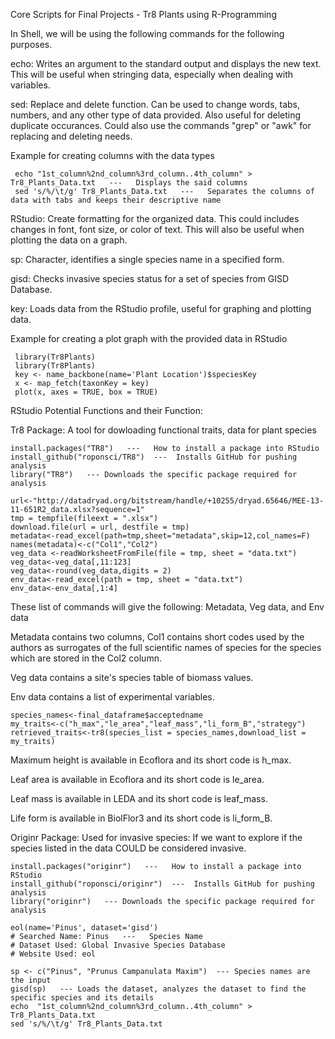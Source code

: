 Core Scripts for Final Projects - Tr8 Plants using R-Programming


In Shell, we will be using the following commands for the following purposes.

echo: Writes an argument to the standard output and displays the new text. This will be useful when stringing data, especially when dealing with variables.

sed: Replace and delete function. Can be used to change words, tabs, numbers, and any other type of data provided. Also useful for deleting duplicate occurances. Could also use the commands "grep" or "awk" for replacing and deleting needs.	

Example for creating columns with the data types

	 echo "1st_column%2nd_column%3rd_column..4th_column" > Tr8_Plants_Data.txt   ---   Displays the said columns  
	 sed 's/%/\t/g' Tr8_Plants_Data.txt   ---   Separates the columns of data with tabs and keeps their descriptive name

RStudio: Create formatting for the organized data. This could includes changes in font, font size, or color of text. This will also be useful when plotting the data on a graph.

sp: Character, identifies a single species name in a specified form.

gisd: Checks invasive species status for a set of species from GISD Database.

key: Loads data from the RStudio profile, useful for graphing and plotting data. 

Example for creating a plot graph with the provided data in RStudio
	
	 library(Tr8Plants)
	 library(Tr8Plants)
	 key <- name_backbone(name='Plant Location')$speciesKey
	 x <- map_fetch(taxonKey = key)
	 plot(x, axes = TRUE, box = TRUE)

RStudio Potential Functions and their Function:

Tr8 Package: A tool for dowloading functional traits, data for plant species
       
	install.packages("TR8")   ---   How to install a package into RStudio
	install_github("roponsci/TR8")  ---  Installs GitHub for pushing analysis
	library("TR8")   --- Downloads the specific package required for analysis
	
	url<-"http://datadryad.org/bitstream/handle/+10255/dryad.65646/MEE-13-11-651R2_data.xlsx?sequence=1"
	tmp = tempfile(fileext = ".xlsx")
	download.file(url = url, destfile = tmp)
	metadata<-read_excel(path=tmp,sheet="metadata",skip=12,col_names=F)
	names(metadata)<-c("Col1","Col2")
	veg_data <-readWorksheetFromFile(file = tmp, sheet = "data.txt")
	veg_data<-veg_data[,11:123]
	veg_data<-round(veg_data,digits = 2)
	env_data<-read_excel(path = tmp, sheet = "data.txt")
	env_data<-env_data[,1:4]
	
These list of commands will give the following: Metadata, Veg data, and Env data

Metadata contains two columns, Col1 contains short codes used by the authors as surrogates of the full scientific names of species for the species which are stored in the Col2 column.

Veg data contains a site's species table of biomass values.

Env data contains a list of experimental variables.

	species_names<-final_dataframe$acceptedname
	my_traits<-c("h_max","le_area","leaf_mass","li_form_B","strategy")
	retrieved_traits<-tr8(species_list = species_names,download_list = my_traits)

Maximum height is available in Ecoflora and its short code is h_max.

Leaf area is available in Ecoflora and its short code is le_area.

Leaf mass is available in LEDA and its short code is leaf_mass.

Life form is available in BiolFlor3 and its short code is li_form_B.

Originr Package: Used for invasive species: If we want to explore if the species listed in the data COULD be considered invasive.

	install.packages("originr")   ---   How to install a package into RStudio
	install_github("roponsci/originr")  ---  Installs GitHub for pushing analysis
	library("originr")   --- Downloads the specific package required for analysis
	
	eol(name='Pinus', dataset='gisd')
	# Searched Name: Pinus   ---   Species Name
	# Dataset Used: Global Invasive Species Database
	# Website Used: eol

	sp <- c("Pinus", "Prunus Campanulata Maxim")  --- Species names are the input
	gisd(sp)   --- Loads the dataset, analyzes the dataset to find the specific species and its details
	echo  "1st_column%2nd_column%3rd_column..4th_column" > Tr8_Plants_Data.txt
	sed 's/%/\t/g' Tr8_Plants_Data.txt 
